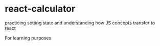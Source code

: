 # react-calculator
practicing setting state and understanding how JS concepts transfer to react

For learning purposes
